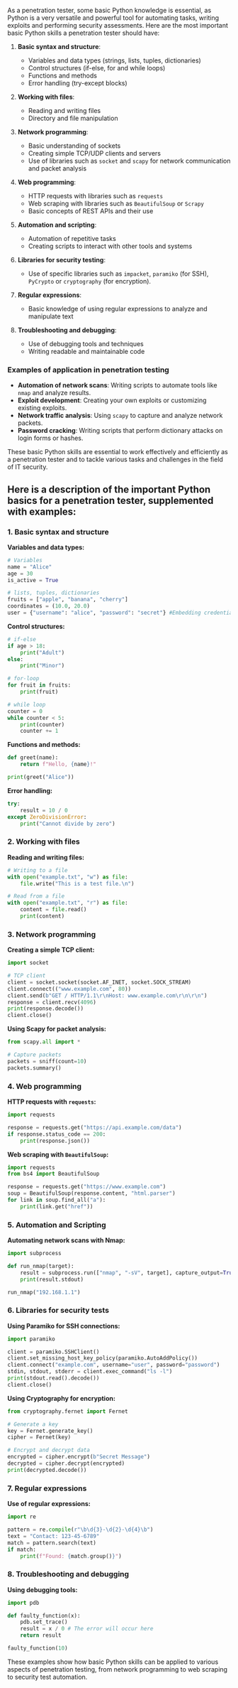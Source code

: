 As a penetration tester, some basic Python knowledge is essential, as Python is a very versatile and powerful tool for automating tasks, writing exploits and performing security assessments. Here are the most important basic Python skills a penetration tester should have:

1. **Basic syntax and structure**:
   - Variables and data types (strings, lists, tuples, dictionaries)
   - Control structures (if-else, for and while loops)
   - Functions and methods
   - Error handling (try-except blocks)

2. **Working with files**:
   - Reading and writing files
   - Directory and file manipulation

3. **Network programming**:
   - Basic understanding of sockets
   - Creating simple TCP/UDP clients and servers
   - Use of libraries such as `socket` and `scapy` for network communication and packet analysis

4. **Web programming**:
   - HTTP requests with libraries such as `requests`
   - Web scraping with libraries such as `BeautifulSoup` or `Scrapy`
   - Basic concepts of REST APIs and their use

5. **Automation and scripting**:
   - Automation of repetitive tasks
   - Creating scripts to interact with other tools and systems

6. **Libraries for security testing**:
   - Use of specific libraries such as `impacket`, `paramiko` (for SSH), `PyCrypto` or `cryptography` (for encryption).

7. **Regular expressions**:
   - Basic knowledge of using regular expressions to analyze and manipulate text

8. **Troubleshooting and debugging**:
   - Use of debugging tools and techniques
   - Writing readable and maintainable code

### Examples of application in penetration testing
- **Automation of network scans**: Writing scripts to automate tools like `nmap` and analyze results.
- **Exploit development**: Creating your own exploits or customizing existing exploits.
- **Network traffic analysis**: Using `scapy` to capture and analyze network packets.
- **Password cracking**: Writing scripts that perform dictionary attacks on login forms or hashes.

These basic Python skills are essential to work effectively and efficiently as a penetration tester and to tackle various tasks and challenges in the field of IT security.

## Here is a description of the important Python basics for a penetration tester, supplemented with examples:

### 1. Basic syntax and structure

**Variables and data types:**
```python
# Variables
name = "Alice"
age = 30
is_active = True

# lists, tuples, dictionaries
fruits = ["apple", "banana", "cherry"]
coordinates = (10.0, 20.0)
user = {"username": "alice", "password": "secret"} #Embedding credentials in source code risks unauthorized access
```

**Control structures:**
```python
# if-else
if age > 18:
    print("Adult")
else:
    print("Minor")

# for-loop
for fruit in fruits:
    print(fruit)

# while loop
counter = 0
while counter < 5:
    print(counter)
    counter += 1
```

**Functions and methods:**
```python
def greet(name):
    return f"Hello, {name}!"

print(greet("Alice"))
```

**Error handling:**
```python
try:
    result = 10 / 0
except ZeroDivisionError:
    print("Cannot divide by zero")
```

### 2. Working with files

**Reading and writing files:**
```python
# Writing to a file
with open("example.txt", "w") as file:
    file.write("This is a test file.\n")

# Read from a file
with open("example.txt", "r") as file:
    content = file.read()
    print(content)
```

### 3. Network programming

**Creating a simple TCP client:**
```python
import socket

# TCP client
client = socket.socket(socket.AF_INET, socket.SOCK_STREAM)
client.connect(("www.example.com", 80))
client.send(b"GET / HTTP/1.1\r\nHost: www.example.com\r\n\r\n")
response = client.recv(4096)
print(response.decode())
client.close()
```

**Using Scapy for packet analysis:**
```python
from scapy.all import *

# Capture packets
packets = sniff(count=10)
packets.summary()
```

### 4. Web programming

**HTTP requests with `requests`:**
```python
import requests

response = requests.get("https://api.example.com/data")
if response.status_code == 200:
    print(response.json())
```

**Web scraping with `BeautifulSoup`:**
```python
import requests
from bs4 import BeautifulSoup

response = requests.get("https://www.example.com")
soup = BeautifulSoup(response.content, "html.parser")
for link in soup.find_all("a"):
    print(link.get("href"))
```

### 5. Automation and Scripting

**Automating network scans with Nmap:**
```python
import subprocess

def run_nmap(target):
    result = subprocess.run(["nmap", "-sV", target], capture_output=True, text=True)
    print(result.stdout)

run_nmap("192.168.1.1")
```

### 6. Libraries for security tests

**Using Paramiko for SSH connections:**
```python
import paramiko

client = paramiko.SSHClient()
client.set_missing_host_key_policy(paramiko.AutoAddPolicy())
client.connect("example.com", username="user", password="password")
stdin, stdout, stderr = client.exec_command("ls -l")
print(stdout.read().decode())
client.close()
```

**Using Cryptography for encryption:**
```python
from cryptography.fernet import Fernet

# Generate a key
key = Fernet.generate_key()
cipher = Fernet(key)

# Encrypt and decrypt data
encrypted = cipher.encrypt(b"Secret Message")
decrypted = cipher.decrypt(encrypted)
print(decrypted.decode())
```

### 7. Regular expressions

**Use of regular expressions:**
```python
import re

pattern = re.compile(r"\b\d{3}-\d{2}-\d{4}\b")
text = "Contact: 123-45-6789"
match = pattern.search(text)
if match:
    print(f"Found: {match.group()}")
```

### 8. Troubleshooting and debugging

**Using debugging tools:**
```python
import pdb

def faulty_function(x):
    pdb.set_trace()
    result = x / 0 # The error will occur here
    return result

faulty_function(10)
```

These examples show how basic Python skills can be applied to various aspects of penetration testing, from network programming to web scraping to security test automation.